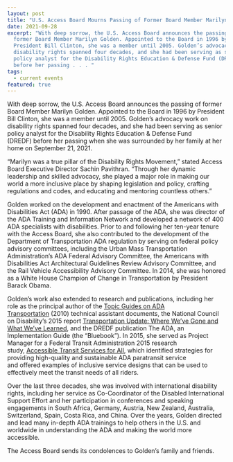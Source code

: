 ```yaml
---
layout: post
title: "U.S. Access Board Mourns Passing of Former Board Member Marilyn Golden "
date: 2021-09-28
excerpt: "With deep sorrow, the U.S. Access Board announces the passing of
  former Board Member Marilyn Golden. Appointed to the Board in 1996 by
  President Bill Clinton, she was a member until 2005. Golden’s advocacy work on
  disability rights spanned four decades, and she had been serving as senior
  policy analyst for the Disability Rights Education & Defense Fund (DREDF)
  before her passing . . . "
tags:
  - current events
featured: true
---
```

With deep sorrow, the U.S. Access Board announces the passing of former Board Member Marilyn Golden. Appointed to the Board in 1996 by President Bill Clinton, she was a member until 2005. Golden’s advocacy work on disability rights spanned four decades, and she had been serving as senior policy analyst for the Disability Rights Education & Defense Fund (DREDF) before her passing when she was surrounded by her family at her home on September 21, 2021. 

“Marilyn was a true pillar of the Disability Rights Movement,” stated Access Board Executive Director Sachin Pavithran.  “Through her dynamic leadership and skilled advocacy, she played a major role in making our world a more inclusive place by shaping legislation and policy, crafting regulations and codes, and educating and mentoring countless others.”

Golden worked on the development and enactment of the Americans with Disabilities Act (ADA) in 1990. After passage of the ADA, she was director of the ADA Training and Information Network and developed a network of 400 ADA specialists with disabilities. Prior to and following her ten-year tenure with the Access Board, she also contributed to the development of the Department of Transportation ADA regulation by serving on federal policy advisory committees, including the Urban Mass Transportation Administration’s ADA Federal Advisory Committee, the Americans with Disabilities Act Architectural Guidelines Review Advisory Committee, and the Rail Vehicle Accessibility Advisory Committee. In 2014, she was honored as a White House Champion of Change in Transportation by President Barack Obama.  

Golden’s work also extended to research and publications, including her role as the principal author of the [Topic Guides on ADA Transportation](https://www.transit.dot.gov/regulations-and-guidance/civil-rights-ada/topic-guide-series-ada-transportation) (2010) technical assistant documents, the National Council on Disability’s 2015 report [Transportation Update: Where We’ve Gone and What We’ve Learned](https://ncd.gov/sites/default/files/Documents/NCD_2015_Transportation_Update.pdf), and the DREDF publication The ADA, an Implementation Guide (the “Bluebook”). In 2015, she served as Project Manager for a Federal Transit Administration 2015 research study, [Accessible Transit Services for All](https://www.transit.dot.gov/sites/fta.dot.gov/files/FTA_Report_No._0081.pdf), which identified strategies for providing high-quality and sustainable ADA paratransit service and offered examples of inclusive service designs that can be used to effectively meet the transit needs of all riders.  

Over the last three decades, she was involved with international disability rights, including her service as Co-Coordinator of the Disabled International Support Effort and her participation in conferences and speaking engagements in South Africa, Germany, Austria, New Zealand, Australia, Switzerland, Spain, Costa Rica, and China. Over the years, Golden directed and lead many in-depth ADA trainings to help others in the U.S. and worldwide in understanding the ADA and making the world more accessible. 

The Access Board sends its condolences to Golden’s family and friends.